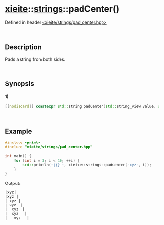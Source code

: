 # [xieite](../../xieite.md)\:\:[strings](../../strings.md)\:\:padCenter\(\)
Defined in header [<xieite/strings/pad_center.hpp>](../../../include/xieite/strings/pad_center.hpp)

&nbsp;

## Description
Pads a string from both sides.

&nbsp;

## Synopsis
#### 1)
```cpp
[[nodiscard]] constexpr std::string padCenter(std::string_view value, std::size_t size, char padding = ' ', bool alignFront = true) noexcept;
```

&nbsp;

## Example
```cpp
#include <print>
#include "xieite/strings/pad_center.hpp"

int main() {
    for (int i = 3; i < 10; ++i) {
        std::println("|{}|", xieite::strings::padCenter("xyz", i));
    }
}
```
Output:
```
|xyz|
|xyz |
| xyz |
| xyz  |
|  xyz  |
|  xyz   |
|   xyz   |
```
